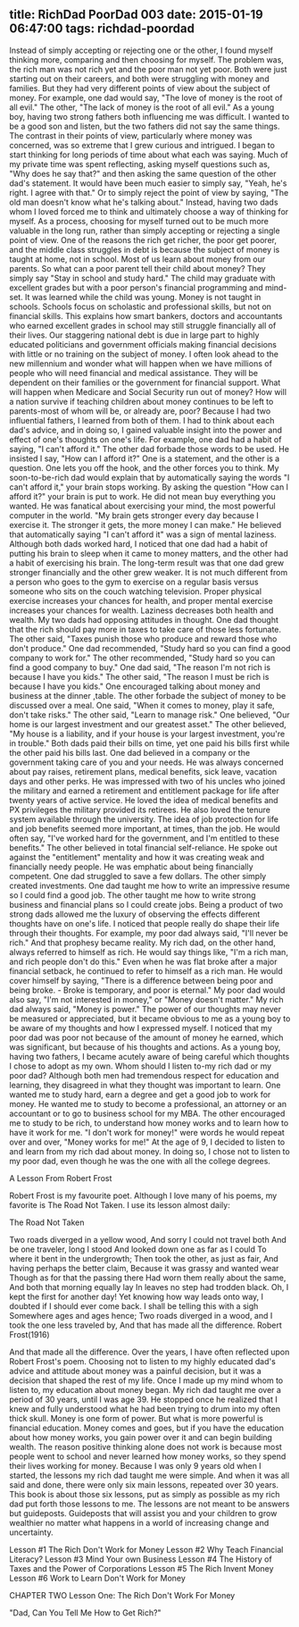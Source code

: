 title: RichDad PoorDad 003
date: 2015-01-19 06:47:00
tags: richdad-poordad
---

Instead of simply accepting or rejecting one or the other, I found myself thinking more, comparing and then choosing for myself.
The problem was, the rich man was not rich yet and the poor man not yet poor. Both were just starting out on their careers, and both were struggling with money and families. But they had very different points of view about the subject of money.
For example, one dad would say, "The love of money is the root of all evil." The other, "The lack of money is the root of all evil."
As a young boy, having two strong fathers both influencing me was difficult. I wanted to be a good son and listen, but the two fathers did not say the same things. The contrast in their points of view, particularly where money was concerned, was so extreme that I grew curious and intrigued. I began to start thinking for long periods of time about what each was saying.
Much of my private time was spent reflecting, asking myself questions such as, "Why does he say that?" and then asking the same question of the other dad's statement. It would have been much easier to simply say, "Yeah, he's right. I agree with that." Or to simply reject the point of view by saying, "The old man doesn't know what he's talking about." Instead, having two dads whom I loved forced me to think and ultimately choose a way of thinking for myself. As a process, choosing for myself turned out to be much more valuable in the long run, rather than simply accepting or rejecting a single point of view.
One of the reasons the rich get richer, the poor get poorer, and the middle class struggles in debt is because the subject of money is taught at home, not in school. Most of us learn about money from our parents. So what can a poor parent tell their child about money? They simply say "Stay in school and study hard." The child may graduate with excellent grades but with a poor person's financial programming and mind-set. It was learned while the child was young.
Money is not taught in schools. Schools focus on scholastic and professional skills, but not on financial skills. This explains how smart bankers, doctors and accountants who earned excellent grades in school may still struggle financially all of their lives. Our staggering national debt is due in large part to highly educated politicians and government officials making financial decisions with little or no training on the subject of money.
I often look ahead to the new millennium and wonder what will happen when we have millions of people who will need financial and medical assistance. They will be dependent on their families or the government for financial support. What will happen when Medicare and Social Security run out of money? How will a nation survive if teaching children about money continues to be left to parents-most of whom will be, or already are, poor?
Because I had two influential fathers, I learned from both of them. I had to think about each dad's advice, and in doing so, I gained valuable
insight into the power and effect of one's thoughts on one's life. For example, one dad had a habit of saying, "I can't afford it." The other dad forbade those words to be used. He insisted I say, "How can I afford it?" One is a statement, and the other is a question. One lets you off the hook, and the other forces you to think. My soon-to-be-rich dad would explain that by automatically saying the words "I can't afford it," your brain stops working. By asking the question "How can I afford it?" your brain is put to work. He did not mean buy everything you wanted. He was fanatical about exercising your mind, the most powerful computer in the world. "My brain gets stronger every day because I exercise it. The stronger it gets, the more money I can make." He believed that automatically saying "I can't afford it" was a sign of mental laziness.
Although both dads worked hard, I noticed that one dad had a habit of putting his brain to sleep when it came to money matters, and the other had a habit of exercising his brain. The long-term result was that one dad grew stronger financially and the other grew weaker. It is not much different from a person who goes to the gym to exercise on a regular basis versus someone who sits on the couch watching television. Proper physical exercise increases your chances for health, and proper mental exercise increases your chances for wealth. Laziness decreases both health and wealth.
My two dads had opposing attitudes in thought. One dad thought that the rich should pay more in taxes to take care of those less fortunate. The other said, "Taxes punish those who produce and reward those who don't produce."
One dad recommended, "Study hard so you can find a good company to work for." The other recommended, "Study hard so you can find a good company to buy."
One dad said, "The reason I'm not rich is because I have you kids." The other said, "The reason I must be rich is because I have you kids."
One encouraged talking about money and business at the dinner ,table. The other forbade the subject of money to be discussed over a meal.
One said, "When it comes to money, play it safe, don't take risks." The other said, "Learn to manage risk."
One believed, "Our home is our largest investment and our greatest asset." The other believed, "My house is a liability, and if your house is your largest investment, you're in trouble."
Both dads paid their bills on time, yet one paid his bills first while the other paid his bills last.
One dad believed in a company or the government taking care of you and your needs. He was always concerned about pay raises, retirement plans, medical benefits, sick leave, vacation days and other perks. He was impressed with two of his uncles who joined the military and earned a retirement and entitlement package for life after twenty years of active service. He loved the idea of medical benefits and PX privileges the military provided its retirees. He also loved the tenure system available through the university. The idea of job protection for life and job benefits seemed more important, at times, than the job. He would often say, "I've worked hard for the government, and I'm entitled to these benefits."
The other believed in total financial self-reliance. He spoke out against the "entitlement" mentality and how it was creating weak and financially needy people. He was emphatic about being financially competent.
One dad struggled to save a few dollars. The other simply created investments.
One dad taught me how to write an impressive resume so I could find a good job. The other taught me how to write strong business and financial plans so I could create jobs.
Being a product of two strong dads allowed me the luxury of observing the effects different thoughts have on one's life. I noticed that people really do shape their life through their thoughts.
For example, my poor dad always said, "I'll never be rich." And that prophesy became reality. My rich dad, on the other hand, always referred to himself as rich. He would say things like, "I'm a rich man, and rich people don't do this." Even when he was flat broke after a major financial setback, he continued to refer to himself as a rich man. He would cover himself by saying, "There is a difference between being poor and being broke. - Broke is temporary, and poor is eternal."
My poor dad would also say, "I'm not interested in money," or "Money doesn't matter." My rich dad always said, "Money is power."
The power of our thoughts may never be measured or appreciated, but it became obvious to me as a young boy to be aware of my thoughts and how I expressed myself. I noticed that my poor dad was poor not because of the amount of money he earned, which was significant, but
because of his thoughts and actions. As a young boy, having two fathers, I became acutely aware of being careful which thoughts I chose to adopt as my own. Whom should I listen to-my rich dad or my poor dad?
Although both men had tremendous respect for education and learning, they disagreed in what they thought was important to learn. One wanted me to study hard, earn a degree and get a good job to work for money. He wanted me to study to become a professional, an attorney or an accountant or to go to business school for my MBA. The other encouraged me to study to be rich, to understand how money works and to learn how to have it work for me. "I don't work for money!" were words he would repeat over and over, "Money works for me!"
At the age of 9, I decided to listen to and learn from my rich dad about money. In doing so, I chose not to listen to my poor dad, even though he was the one with all the college degrees.

A Lesson From Robert Frost

Robert Frost is my favourite poet. Although I love many of his poems, my favorite is The Road Not Taken. I use its lesson almost daily:

The Road Not Taken

Two roads diverged in a yellow wood, And sorry I could not travel both And be one traveler, long I stood And looked down one as far as I could To where it bent in the undergrowth;
Then took the other, as just as fair, And having perhaps the better claim, Because it was grassy and wanted wear Though as for that the passing there Had worn them really about the same,
And both that morning equally lay In leaves no step had trodden black. Oh, I kept the first for another day! Yet knowing how way leads onto way, I doubted if I should ever come back.
I shall be telling this with a sigh Somewhere ages and ages hence; Two roads diverged in a wood, and I took the one less traveled by, And that has made all the difference.
Robert Frost(1916)

And that made all the difference.
Over the years, I have often reflected upon Robert Frost's poem. Choosing not to listen to my highly educated dad's advice and attitude about money was a painful decision, but it was a decision that shaped the rest of my life.
Once I made up my mind whom to listen to, my education about money began. My rich dad taught me over a period of 30 years, until I was age 39. He stopped once he realized that I knew and fully understood what he had been trying to drum into my often thick skull.
Money is one form of power. But what is more powerful is financial education. Money comes and goes, but if you have the education about how money works, you gain power over it and can begin building wealth. The reason positive thinking alone does not work is because most people went to school and never learned how money works, so they spend their lives working for money.
Because I was only 9 years old when I started, the lessons my rich dad taught me were simple. And when it was all said and done, there were only six main lessons, repeated over 30 years. This book is about those six lessons, put as simply as possible as my rich dad put forth those lessons to me. The lessons are not meant to be answers but guideposts. Guideposts that will assist you and your children to grow wealthier no matter what happens in a world of increasing change and uncertainty.

Lesson #1 The Rich Don't Work for Money
Lesson #2 Why Teach Financial Literacy?
Lesson #3 Mind Your own Business
Lesson #4 The History of Taxes and the  Power of Corporations
Lesson #5 The Rich Invent Money
Lesson #6 Work to Learn Don't Work for Money

CHAPTER TWO
Lesson One: The Rich Don't Work For Money

"Dad, Can You Tell Me How to Get Rich?"
